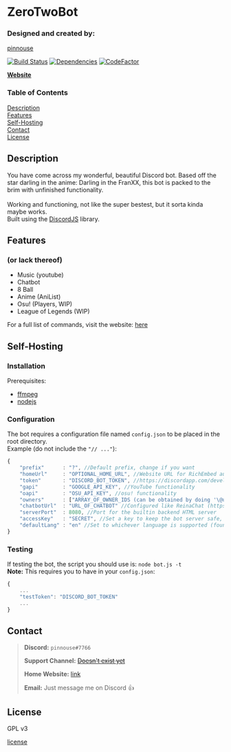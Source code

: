 # ZeroTwoBot
### Designed and created by:
[pinnouse](https://github.com/pinnouse/ZeroTwoBot)

[![Build Status](https://travis-ci.com/pinnouse/ZeroTwoBot.svg?branch=master)](https://travis-ci.com/pinnouse/ZeroTwoBot) [![Dependencies](https://david-dm.org/pinnouse/ZeroTwoBot.svg)](https://david-dm.org/pinnouse/ZeroTwoBot) [![CodeFactor](https://www.codefactor.io/repository/github/pinnouse/zerotwobot/badge)](https://www.codefactor.io/repository/github/pinnouse/zerotwobot)

**[Website](http://zerotwo.gnowbros.com)**

### Table of Contents
[Description](#description)<br />
[Features](#features)<br />
[Self-Hosting](#self-hosting)<br />
[Contact](#contact)<br />
[License](#license)

## Description
You have come across my wonderful, beautiful Discord bot. Based off the star darling in the anime: Darling in the FranXX, this bot is packed to the brim with unfinished functionality.
<br />
<br />
Working and functioning, not like the super bestest, but it sorta kinda maybe works.
<br />
Built using the [DiscordJS](https://discord.js.org) library.

## Features
### (or lack thereof)
- Music (youtube)
- Chatbot
- 8 Ball
- Anime (AniList)
- Osu! (Players, WIP)
- League of Legends (WIP)

For a full list of commands, visit the website: [here](http://zerotwo.gnowbros.com)

## Self-Hosting
### Installation

Prerequisites:
- [ffmpeg](https://www.ffmpeg.org)
- [nodejs](https://nodejs.org)

### Configuration
The bot requires a configuration file named ` config.json ` to be placed in the root directory.
<br />
Example (do not include the `"// ..."`):

```js
{
    "prefix"      : "?", //Default prefix, change if you want
    "homeUrl"     : "OPTIONAL_HOME_URL", //Website URL for RichEmbed author links
    "token"       : "DISCORD_BOT_TOKEN", //https://discordapp.com/developers
    "gapi"        : "GOOGLE_API_KEY", //YouTube functionality
    "oapi"        : "OSU_API_KEY", //osu! functionality
    "owners"      : ["ARRAY_OF_OWNER_IDS (can be obtained by doing '\@username#tag'"], //So you can use the kill command
    "chatbotUrl"  : "URL_OF_CHATBOT" //Configured like ReinaChat (https://github.com/pinnoues/ReinaChat)
    "serverPort"  : 8080, //Port for the builtin backend HTML server
    "accessKey"   : "SECRET", //Set a key to keep the bot server safe, passed as a GET 'key=' argument
    "defaultLang" : "en" //Set to whichever language is supported (found in ./locales/)
}
```

### Testing
If testing the bot, the script you should use is: `node bot.js -t`
<br />
**Note:** This requires you to have in your ` config.json `:

```js
{
    ...
    "testToken": "DISCORD_BOT_TOKEN"
    ...
}
```

## Contact

> **Discord:** `pinnouse#7766`
>
> **Support Channel:** ~~[Doesn't exist yet]()~~
>
> **Home Website:** [link](http://gnowbros.com)
>
> **Email:** Just message me on Discord 👍

## License
GPL v3

[license](./LICENSE)

